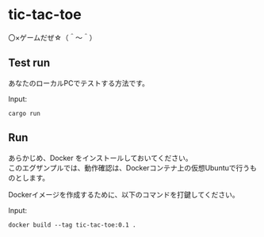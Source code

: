 # tic-tac-toe
〇×ゲームだぜ☆（＾～＾）

## Test run

あなたのローカルPCでテストする方法です。  

Input:  

```shell
cargo run
```

## Run

あらかじめ、Docker をインストールしておいてください。  
このエグザンプルでは、動作確認は、Dockerコンテナ上の仮想Ubuntuで行うものとします。  

Dockerイメージを作成するために、以下のコマンドを打鍵してください。  

Input:  

```shell
docker build --tag tic-tac-toe:0.1 .
```
